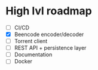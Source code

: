 # High lvl roadmap

- [ ] CI/CD
- [x] Beencode encoder/decoder
- [ ] Torrent client
- [ ] REST API + persistence layer
- [ ] Documentation
- [ ] Docker
